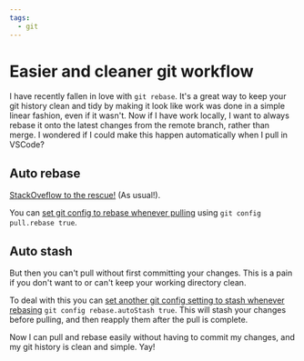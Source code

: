 ```yaml
---
tags:
  - git
---
```


# Easier and cleaner git workflow

I have recently fallen in love with `git rebase`. It's a great way to keep your git history clean and tidy by making it look like work was done in a simple linear fashion, even if it wasn't. Now if I have work locally, I want to always rebase it onto the latest changes from the remote branch, rather than merge. I wondered if I could make this happen automatically when I pull in VSCode?

## Auto rebase

[StackOveflow to the rescue!](https://stackoverflow.com/a/38911284) (As usual!).

You can [set git config to rebase whenever pulling](https://git-scm.com/docs/git-config#Documentation/git-config.txt-pullrebase) using `git config pull.rebase true`.

## Auto stash

But then you can't pull without first committing your changes. This is a pain if you don't want to or can't keep your working directory clean.

To deal with this you can [set another git config setting to stash whenever rebasing](https://git-scm.com/docs/git-config#Documentation/git-config.txt-rebaseautoStash) `git config rebase.autoStash true`. This will stash your changes before pulling, and then reapply them after the pull is complete.

Now I can pull and rebase easily without having to commit my changes, and my git history is clean and simple. Yay!
